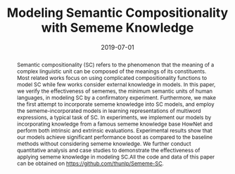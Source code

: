 ---
title: "Modeling Semantic Compositionality with Sememe Knowledge"
date: 2019-07-01
publishDate: 2019-10-05T09:07:23.523211Z
authors: ["Fanchao Qi *", "__**Junjie Huang**__ *", "Chenghao Yang", "Zhiyuan Liu", "Xiao Chen", "Qun Liu", "Maosong Sun"]
publication_types: ["1"]
abstract: "Semantic compositionality (SC) refers to the phenomenon that the meaning of a complex linguistic unit can be composed of the meanings of its constituents. Most related works focus on using complicated compositionality functions to model SC while few works consider external knowledge in models. In this paper, we verify the effectiveness of sememes, the minimum semantic units of human languages, in modeling SC by a confirmatory experiment. Furthermore, we make the first attempt to incorporate sememe knowledge into SC models, and employ the sememe-incorporated models in learning representations of multiword expressions, a typical task of SC. In experiments, we implement our models by incorporating knowledge from a famous sememe knowledge base HowNet and perform both intrinsic and extrinsic evaluations. Experimental results show that our models achieve significant performance boost as compared to the baseline methods without considering sememe knowledge. We further conduct quantitative analysis and case studies to demonstrate the effectiveness of applying sememe knowledge in modeling SC.All the code and data of this paper can be obtained on https://github.com/thunlp/Sememe-SC."
featured: true
publication: "*Proceedings of the 57th Annual Meeting of the Association for Computational Linguistics*"
doi: "10.18653/v1/P19-1571"
---
